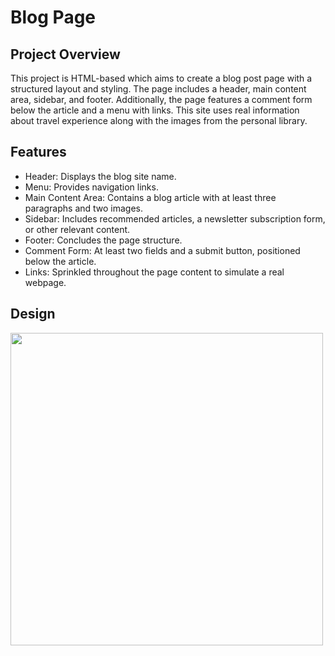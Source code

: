 # Blog Page

## Project Overview

This project is HTML-based which aims to create a blog post page with a structured layout and styling. The page includes a header, main content area, sidebar, and footer. Additionally, the page features a comment form below the article and a menu with links. This site uses real information about travel experience along with the images from the personal library.

## Features
- Header: Displays the blog site name.
- Menu: Provides navigation links.
- Main Content Area: Contains a blog article with at least three paragraphs and two images.
- Sidebar: Includes recommended articles, a newsletter subscription form, or other relevant content.
- Footer: Concludes the page structure.
- Comment Form: At least two fields and a submit button, positioned below the article.
- Links: Sprinkled throughout the page content to simulate a real webpage.

## Design
<img src="./design.png" width="500px">
